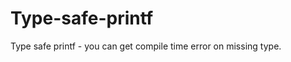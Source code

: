 Type-safe-printf
================

Type safe printf - you can get compile time error on missing type.
